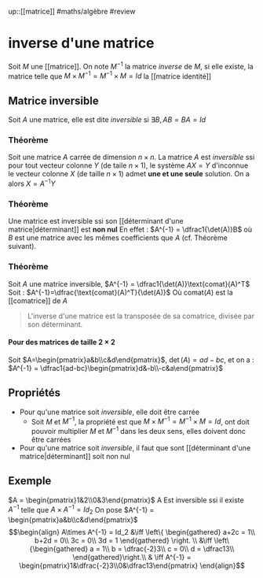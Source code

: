 up::[[matrice]]
#maths/algèbre #review 
# inverse d'une matrice
Soit $M$ une [[matrice]]. On note $M^{-1}$ la matrice _inverse_ de $M$, si elle existe, la matrice telle que $M\times M^{-1} = M^{-1}\times M = Id$ la [[matrice identité]]


## Matrice inversible
Soit $A$ une matrice, elle est dite _inversible_ si $\exists B, AB=BA=Id$

### Théorème
Soit une matrice $A$ carrée de dimension $n\times n$. La matrice $A$ est _inversible_ ssi pour tout vecteur colonne $Y$ (de taile $n\times 1$), le système $AX=Y$ d'inconnue le vecteur colonne $X$ (de taille $n\times 1$) admet **une et une seule** solution. On a alors $X=A^{-1}Y$

### Théorème
Une matrice est inversible ssi son [[déterminant d'une matrice|déterminant]] est **non nul**
En effet : $A^{-1} = \dfrac1{\det(A)}B$ où $B$ est une matrice avec les mêmes coefficients que $A$ (cf. Théorème suivant).

### Théorème
Soit $A$ une matrice inversible, $A^{-1} = \dfrac1{\det(A)}\text{comat}(A)^T$
Soit : $A^{-1}=\dfrac{\text{comat}(A)^T}{\det(A)}$
Où $\text{comat}(A)$ est la [[comatrice]] de $A$
> L'inverse d'une matrice est la transposée de sa comatrice, divisée par son déterminant.

#### Pour des matrices de taille $2\times 2$
Soit $A=\begin{pmatrix}a&b\\c&d\end{pmatrix}$, $\det(A) = ad-bc$, et on a : $A^{-1} = \dfrac1{ad-bc}\begin{pmatrix}d&-b\\-c&a\end{pmatrix}$


## Propriétés
- Pour qu'une matrice soit _inversible_, elle doit être carrée
    - Soit $M$ et $M^{-1}$, la propriété est que $M\times M^{-1}=M^{-1}\times M=Id$, ont doit pouvoir multiplier $M$ et $M^{-1}$ dans les deux sens, elles doivent donc être carrées
- Pour qu'une matrice soit _inversible_, il faut que sont [[déterminant d'une matrice|déterminant]] soit non nul

## Exemple
$A = \begin{pmatrix}1&2\\0&3\end{pmatrix}$
A Est inversible ssi il existe $A^{-1}$ telle que $A\times A^{-1}=Id_2$
On pose $A^{-1} = \begin{pmatrix}a&b\\c&d\end{pmatrix}$
$$\begin{align}
A\times A^{-1} = Id_2 &\iff \left\{ \begin{gathered}
                                    a+2c = 1\\
                                    b+2d = 0\\
                                    3c = 0\\
                                    3d = 1
                                    \end{gathered} \right. \\
 &\iff \left\{\begin{gathered}
              a = 1\\
              b = \dfrac{-2}3\\
              c = 0\\
              d = \dfrac13\\
              \end{gathered}\right.\\
 & \iff A^{-1} = \begin{pmatrix}1&\dfrac{-2}3\\0&\dfrac13\end{pmatrix}
\end{align}$$

